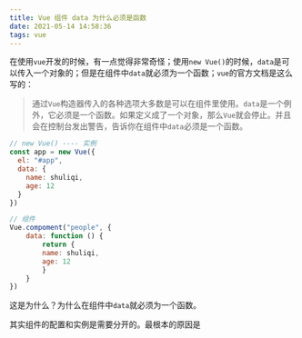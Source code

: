 ```yaml
---
title: Vue 组件 data 为什么必须是函数
date: 2021-05-14 14:58:36
tags: vue
---
```


在使用`vue`开发的时候，有一点觉得非常奇怪；使用`new Vue()`的时候，`data`是可以传入一个对象的；但是在组件中`data`就必须为一个函数；`vue`的官方文档是这么写的：

> 通过`Vue`构造器传入的各种选项大多数是可以在组件里使用。`data`是一个例外，它必须是一个函数。如果定义成了一个对象，那么`Vue`就会停止。并且会在控制台发出警告，告诉你在组件中`data`必须是一个函数。

```js
// new Vue() ---- 实例
const app = new Vue({
  el: "#app",
  data: {
  	name: shuliqi,
  	age: 12
  }
})

// 组件
Vue.compoment("people", {
	data: function () {
		return {
        name: shuliqi,
        age: 12
		}
	}
})
```



这是为什么？为什么在组件中`data`就必须为一个函数。

其实组件的配置和实例是需要分开的。最根本的原因是